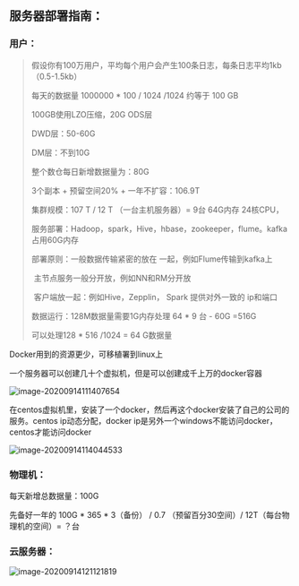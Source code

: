 ## 服务器部署指南：

### 用户：

> 假设你有100万用户，平均每个用户会产生100条日志，每条日志平均1kb（0.5-1.5kb）
>
> 每天的数据量 1000000 * 100 / 1024 /1024 约等于 100 GB
>
> 100GB使用LZO压缩，20G ODS层
>
> DWD层：50-60G
>
> DM层：不到10G
>
> 整个数仓每日新增数据量为：80G
>
> 3个副本 + 预留空间20% + 一年不扩容：106.9T
>
> 集群规模：107 T / 12 T （一台主机服务器）= 9台 64G内存 24核CPU，
>
> 服务部署：Hadoop，spark，Hive，hbase，zookeeper，flume。kafka占用60G内存
>
> 部署原则：一般数据传输紧密的放在 一起，例如Flume传输到kafka上
>
> ​					主节点服务一般分开放，例如NN和RM分开放
>
> ​					客户端放一起：例如Hive，Zepplin， Spark 提供对外一致的					ip和端口
>
> 数据运行：128M数据量需要1G内存处理  64 * 9 台 - 60G =516G
>
> 可以处理128 * 516 /1024 = 64 G数据量

Docker用到的资源更少，可移植署到linux上

一个服务器可以创建几十个虚拟机，但是可以创建成千上万的docker容器

![image-20200914111407654](C:%5CUsers%5Clenovo%5CAppData%5CRoaming%5CTypora%5Ctypora-user-images%5Cimage-20200914111407654.png)

在centos虚拟机里，安装了一个docker，然后再这个docker安装了自己的公司的服务。centos  ip动态分配，docker ip是另外一个windows不能访问docker，centos才能访问docker

![image-20200914114044533](C:%5CUsers%5Clenovo%5CAppData%5CRoaming%5CTypora%5Ctypora-user-images%5Cimage-20200914114044533.png)

### 物理机：

每天新增总数据量：100G

先备好一年的 100G * 365 * 3（备份） /  0.7 （预留百分30空间）/  12T（每台物理机的空间）= ？台

### 云服务器：

![image-20200914121121819](C:%5CUsers%5Clenovo%5CAppData%5CRoaming%5CTypora%5Ctypora-user-images%5Cimage-20200914121121819.png)